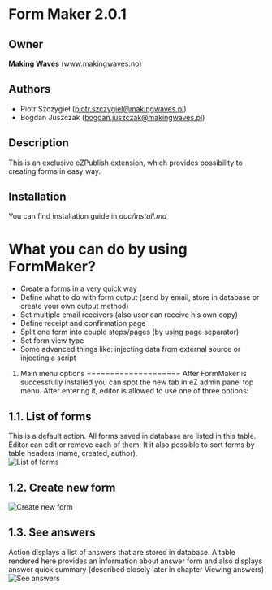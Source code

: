Form Maker 2.0.1
================

Owner
-----
**Making Waves** (www.makingwaves.no)

Authors
-------
* Piotr Szczygieł (piotr.szczygiel@makingwaves.pl)
* Bogdan Juszczak (bogdan.juszczak@makingwaves.pl)

Description
-----------
This is an exclusive eZPublish extension, which provides possibility to creating forms in easy way.

Installation
------------
You can find installation guide in *doc/install.md*


What you can do by using FormMaker?
===================================
* Create a forms in a very quick way
* Define what to do with form output (send by email, store in database or create your own output method)
* Set multiple email receivers (also user can receive his own copy)
* Define receipt and confirmation page
* Split one form into couple steps/pages (by using page separator)
* Set form view type
* Some advanced things like: injecting data from external source or injecting a script

1. Main menu options
====================
After FormMaker is successfully installed you can spot the new tab in eZ admin panel top menu. After entering it, editor is allowed to use one of three options:  

1.1. List of forms
------------------
This is a default action. All forms saved in database are listed in this table. Editor can edit or remove each of them. It it also possible to sort forms by table headers (name, created, author).  
![List of forms](https://raw.github.com/makingwaves/formmaker/release/doc/screenshots/list%20of%20forms.jpg)

1.2. Create new form
----------------------------------------------
![Create new form](https://raw.github.com/makingwaves/formmaker/release/doc/screenshots/create%20new%20form%203.jpg)

1.3. See answers
----------------
Action displays a list of answers that are stored in database. A table rendered here provides an information about answer form and also displays answer quick summary (described closely later in chapter Viewing answers)
![See answers](https://raw.github.com/makingwaves/formmaker/release/doc/screenshots/see%20answers.jpg)